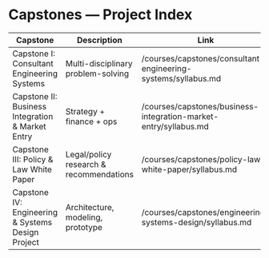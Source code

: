 # Capstones — Project Index

| Capstone | Description | Link |
|---|---|---|
| Capstone I: Consultant Engineering Systems | Multi-disciplinary problem-solving | /courses/capstones/consultant-engineering-systems/syllabus.md |
| Capstone II: Business Integration & Market Entry | Strategy + finance + ops | /courses/capstones/business-integration-market-entry/syllabus.md |
| Capstone III: Policy & Law White Paper | Legal/policy research & recommendations | /courses/capstones/policy-law-white-paper/syllabus.md |
| Capstone IV: Engineering & Systems Design Project | Architecture, modeling, prototype | /courses/capstones/engineering-systems-design/syllabus.md |
